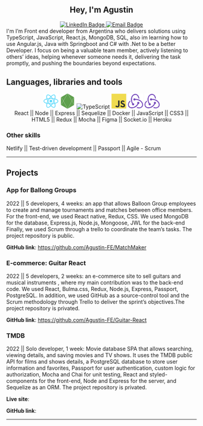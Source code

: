 <div align="center">

<h2>Hey, I'm Agustin </h2>

<div id="header" align="center">


<div id="badges">
<a href="https://www.linkedin.com/in/a-f-e/">
<img src="https://img.shields.io/badge/LinkedIn-blue?style=for-the-badge&logo=linkedin&logoColor=white" alt="LinkedIn Badge"/>
</a>
<a href="mailto:agustinporta2000@gmail.com">
<img src="https://img.shields.io/badge/email-red?logo=gmail&logoColor=white&style=for-the-badge" alt="Email Badge"/>
</a>
</div>
</div>


<div align="left">
I'm I’m Front end developer from Argentina who delivers solutions using TypeScript, JavaScript, React.js, MongoDB, SQL, also im learning how to use Angular.js, Java with Springboot and C# with .Net to be a better Developer. I focus on being a valuable team member, actively listening to others’ ideas, helping whenever someone needs it, delivering the task promptly, and pushing the boundaries beyond expectations.

<br>
</div>

</div>

<h2>Languages, libraries and tools</h2>
<div align="center">
<img src="https://github.com/devicons/devicon/blob/master/icons/react/react-original.svg" title="React" alt="React" width="40" height="40"/>

<img src="https://github.com/devicons/devicon/blob/master/icons/nodejs/nodejs-plain.svg" title="Node.js" alt="Node.js" width="40" height="40"/>

<img src="https://github.com/devicons/devicon/blob/master/icons/typecript/typecript-original.svg" title="Typecript" alt="TypeScript" width="40" height="40"/>

<img src="https://github.com/devicons/devicon/blob/master/icons/javascript/javascript-original.svg" title="JavaScript" alt="JavaScript" width="40" height="40"/>

<img src="https://github.com/devicons/devicon/blob/master/icons/redux/redux-original.svg" title="Redux" alt="Redux" width="40" height="40"/>

<img src="https://github.com/devicons/devicon/blob/master/icons/redux/redux-original.svg" title="Redux" alt="Redux" width="40" height="40"/>
</div>

<div align="center">
React || Node || Express || Sequelize || Docker || JavaScript || CSS3 || HTML5 || Redux || Mocha || Figma || Socket.io || Heroku 
</div>

<h3>Other skills</h3>
<div >
 Netlify || Test-driven development || Passport || Agile - Scrum
</div>

---

<h2>Projects</h2>
<h3> App for Ballong Groups </h3>
2022 || 5 developers, 4 weeks: an app that allows Balloon Group employees to create and manage tournaments and matches between office members. For the front-end, we used React native, Redux, CSS. We used MongoDB for the database, Express.js, Node.js, Mongoose, JWL for the back-end
Finally, we used Scrum through a trello to coordinate the team’s tasks. The project repository is public.

**GitHub link**: https://github.com/Agustin-FE/MatchMaker

<h3> E-commerce: Guitar React </h3>
2022 || 5 developers, 2 weeks: an e-commerce site to sell guitars and musical instruments , where my main contribution was to the back-end code. We used React, Bulma.css, Redux, Node.js, Express, Passport, PostgreSQL. In addition, we used GitHub as a source-control tool and the Scrum methodology through Trello to deliver the sprint’s objectives.The project repository is privated.

**GitHub link**: https://github.com/Agustin-FE/Guitar-React

<h3> TMDB</h3>
2022 || Solo developer, 1 week: Movie database SPA that allows searching, viewing details, and saving movies and TV shows. It uses the TMDB public API for films and shows details, a PostgreSQL database to store user information and favorites, Passport for user authentication, custom logic for authorization, Mocha and Chai for unit testing, React and styled-components for the front-end, Node and Express for the server, and Sequelize as an ORM. The project repository is privated.

**Live site**: 

**GitHub link**: 

---

